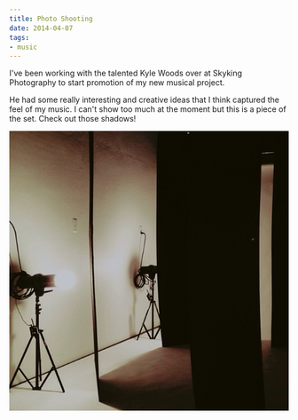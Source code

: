 ```yaml
---
title: Photo Shooting
date: 2014-04-07
tags:
- music
---
```




I've been working with the talented Kyle Woods over at Skyking Photography to start promotion of my new musical project.

He had some really interesting and creative ideas that I think captured the feel of my music. I can't show too much at the moment but this is a piece of the set. Check out those shadows!

![Photo set](/img/ecdf4920bddb11e39aee1214dc1e7c66.8.jpg)
